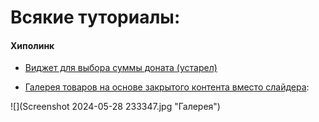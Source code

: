 # Всякие туториалы:

#### Хиполинк

- [Виджет для выбора суммы доната (устарел)](tricks/hipodonowidget)
  
- [Галерея товаров на основе закрытого контента вместо слайдера](tricks/hipoitemsgallery):

![](Screenshot 2024-05-28 233347.jpg "Галерея")

